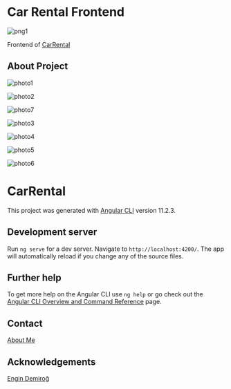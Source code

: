 # Car Rental Frontend

![png1](https://user-images.githubusercontent.com/77414874/113522391-cb225000-95a8-11eb-9a8f-08d26862165f.png)

Frontend of [CarRental](https://github.com/denizbilgin/CarRental)

## About Project

![photo1](https://user-images.githubusercontent.com/77414874/113522001-12f3a800-95a6-11eb-8030-e3910400e68e.png)


![photo2](https://user-images.githubusercontent.com/77414874/113522038-3e769280-95a6-11eb-8eb2-9f93de5dcf05.png)


![photo7](https://user-images.githubusercontent.com/77414874/113522172-2a7f6080-95a7-11eb-9278-a7475a85f688.png)


![photo3](https://user-images.githubusercontent.com/77414874/113522042-4afaeb00-95a6-11eb-9c8e-a37f229412a2.png)


![photo4](https://user-images.githubusercontent.com/77414874/113522044-50f0cc00-95a6-11eb-86f3-f163e59d9e59.png)


![photo5](https://user-images.githubusercontent.com/77414874/113522046-577f4380-95a6-11eb-9e4e-24834424bd11.png)


![photo6](https://user-images.githubusercontent.com/77414874/113522075-7b428980-95a6-11eb-9a42-73e8b3fac48b.png)


# CarRental

This project was generated with [Angular CLI](https://github.com/angular/angular-cli) version 11.2.3.

## Development server

Run `ng serve` for a dev server. Navigate to `http://localhost:4200/`. The app will automatically reload if you change any of the source files.

## Further help

To get more help on the Angular CLI use `ng help` or go check out the [Angular CLI Overview and Command Reference](https://angular.io/cli) page.

## Contact

[About Me](https://github.com/denizbilgin)

## Acknowledgements

[Engin Demiroğ](https://github.com/engindemirog)
